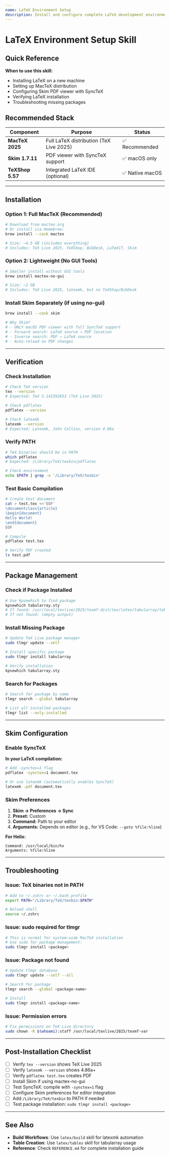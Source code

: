 ```yaml
---
name: LaTeX Environment Setup
description: Install and configure complete LaTeX development environment on macOS with MacTeX, Skim viewer, and SyncTeX support. Use when setting up new machine, installing LaTeX distribution, configuring PDF viewer, or troubleshooting package installations.
---
```


# LaTeX Environment Setup Skill

## Quick Reference

**When to use this skill:**

- Installing LaTeX on a new machine
- Setting up MacTeX distribution
- Configuring Skim PDF viewer with SyncTeX
- Verifying LaTeX installation
- Troubleshooting missing packages

## Recommended Stack

| Component        | Purpose                                 | Status          |
| ---------------- | --------------------------------------- | --------------- |
| **MacTeX 2025**  | Full LaTeX distribution (TeX Live 2025) | ✅ Recommended  |
| **Skim 1.7.11**  | PDF viewer with SyncTeX support         | ✅ macOS only   |
| **TeXShop 5.57** | Integrated LaTeX IDE (optional)         | ✅ Native macOS |

---

## Installation

### Option 1: Full MacTeX (Recommended)

```bash
# Download from mactex.org
# Or install via Homebrew:
brew install --cask mactex

# Size: ~4.5 GB (includes everything)
# Includes: TeX Live 2025, TeXShop, BibDesk, LaTeXiT, Skim
```

### Option 2: Lightweight (No GUI Tools)

```bash
# Smaller install without GUI tools
brew install mactex-no-gui

# Size: ~2 GB
# Includes: TeX Live 2025, latexmk, but no TeXShop/BibDesk
```

### Install Skim Separately (if using no-gui)

```bash
brew install --cask skim

# Why Skim?
# - ONLY macOS PDF viewer with full SyncTeX support
# - Forward search: LaTeX source → PDF location
# - Inverse search: PDF → LaTeX source
# - Auto-reload on PDF changes
```

---

## Verification

### Check Installation

```bash
# Check TeX version
tex --version
# Expected: TeX 3.141592653 (TeX Live 2025)

# Check pdflatex
pdflatex --version

# Check latexmk
latexmk --version
# Expected: Latexmk, John Collins, version 4.86a
```

### Verify PATH

```bash
# TeX binaries should be in PATH
which pdflatex
# Expected: /Library/TeX/texbin/pdflatex

# Check environment
echo $PATH | grep -o '/Library/TeX/texbin'
```

### Test Basic Compilation

```bash
# Create test document
cat > test.tex <<'EOF'
\documentclass{article}
\begin{document}
Hello World!
\end{document}
EOF

# Compile
pdflatex test.tex

# Verify PDF created
ls test.pdf
```

---

## Package Management

### Check if Package Installed

```bash
# Use kpsewhich to find package
kpsewhich tabularray.sty
# If found: /usr/local/texlive/2025/texmf-dist/tex/latex/tabularray/tabularray.sty
# If not found: (empty output)
```

### Install Missing Package

```bash
# Update TeX Live package manager
sudo tlmgr update --self

# Install specific package
sudo tlmgr install tabularray

# Verify installation
kpsewhich tabularray.sty
```

### Search for Packages

```bash
# Search for package by name
tlmgr search --global tabularray

# List all installed packages
tlmgr list --only-installed
```

---

## Skim Configuration

### Enable SyncTeX

**In your LaTeX compilation:**

```bash
# Add -synctex=1 flag
pdflatex -synctex=1 document.tex

# Or use latexmk (automatically enables SyncTeX)
latexmk -pdf document.tex
```

### Skim Preferences

1. **Skim → Preferences → Sync**
2. **Preset:** Custom
3. **Command:** Path to your editor
4. **Arguments:** Depends on editor (e.g., for VS Code: `--goto %file:%line`)

**For Helix:**

```
Command: /usr/local/bin/hx
Arguments: %file:%line
```

---

## Troubleshooting

### Issue: TeX binaries not in PATH

```bash
# Add to ~/.zshrc or ~/.bash_profile
export PATH="/Library/TeX/texbin:$PATH"

# Reload shell
source ~/.zshrc
```

### Issue: sudo required for tlmgr

```bash
# This is normal for system-wide MacTeX installation
# Use sudo for package management:
sudo tlmgr install <package>
```

### Issue: Package not found

```bash
# Update tlmgr database
sudo tlmgr update --self --all

# Search for package
tlmgr search --global <package-name>

# Install
sudo tlmgr install <package-name>
```

### Issue: Permission errors

```bash
# Fix permissions on TeX Live directory
sudo chown -R $(whoami):staff /usr/local/texlive/2025/texmf-var
```

---

## Post-Installation Checklist

- [ ] Verify `tex --version` shows TeX Live 2025
- [ ] Verify `latexmk --version` shows 4.86a+
- [ ] Verify `pdflatex test.tex` creates PDF
- [ ] Install Skim if using mactex-no-gui
- [ ] Test SyncTeX: compile with `-synctex=1` flag
- [ ] Configure Skim preferences for editor integration
- [ ] Add `/Library/TeX/texbin` to PATH if needed
- [ ] Test package installation: `sudo tlmgr install <package>`

---

## See Also

- **Build Workflows**: Use `latex/build` skill for latexmk automation
- **Table Creation**: Use `latex/tables` skill for tabularray usage
- **Reference**: Check `REFERENCE.md` for complete installation guide
